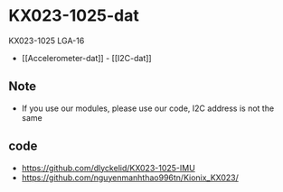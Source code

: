 
# KX023-1025-dat

KX023-1025
LGA-16

- [[Accelerometer-dat]] - [[I2C-dat]]


## Note 

- If you use our modules, please use our code, I2C address is not the same 


## code 

- https://github.com/dlyckelid/KX023-1025-IMU
- https://github.com/nguyenmanhthao996tn/Kionix_KX023/
